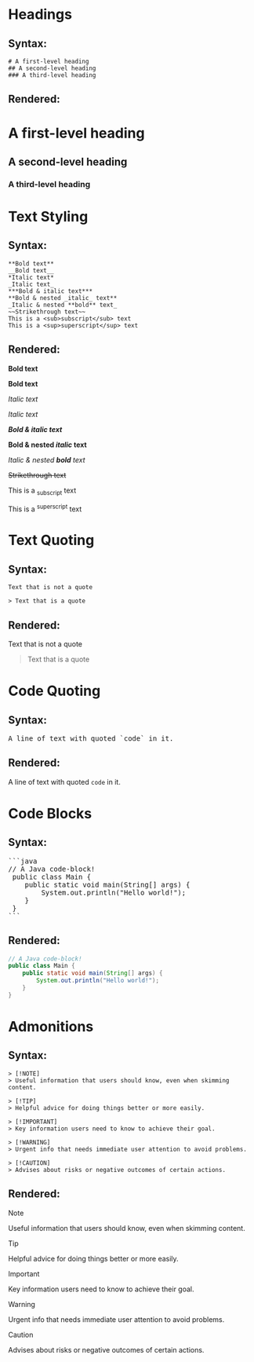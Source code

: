 # Headings

## Syntax:

```
# A first-level heading
## A second-level heading
### A third-level heading
```

## Rendered:

# A first-level heading

## A second-level heading

### A third-level heading

# Text Styling

## Syntax:

```
**Bold text**
__Bold text__
*Italic text*
_Italic text_
***Bold & italic text***
**Bold & nested _italic_ text**
_Italic & nested **bold** text_
~~Strikethrough text~~
This is a <sub>subscript</sub> text
This is a <sup>superscript</sup> text
```

## Rendered:

**Bold text**

__Bold text__

*Italic text*

_Italic text_

***Bold & italic text***

**Bold & nested _italic_ text**

_Italic & nested **bold** text_

~~Strikethrough text~~

This is a <sub>subscript</sub> text

This is a <sup>superscript</sup> text

# Text Quoting

## Syntax:

```
Text that is not a quote

> Text that is a quote
```

## Rendered:

Text that is not a quote

> Text that is a quote

# Code Quoting

## Syntax:

<pre>
A line of text with quoted `code` in it.
</pre>

## Rendered:

A line of text with quoted `code` in it.

# Code Blocks

## Syntax:

<pre>
```java
// A Java code-block!
 public class Main {
    public static void main(String[] args) {
        System.out.println("Hello world!");
    }
 }
```
</pre>

## Rendered:

```java
// A Java code-block!
public class Main {
    public static void main(String[] args) {
        System.out.println("Hello world!");
    }
}
```

# Admonitions

## Syntax:

```
> [!NOTE]
> Useful information that users should know, even when skimming content.

> [!TIP]
> Helpful advice for doing things better or more easily.

> [!IMPORTANT]
> Key information users need to know to achieve their goal.

> [!WARNING]
> Urgent info that needs immediate user attention to avoid problems.

> [!CAUTION]
> Advises about risks or negative outcomes of certain actions.
```

## Rendered:

> [!NOTE]
> Useful information that users should know, even when skimming content.

> [!TIP]
> Helpful advice for doing things better or more easily.

> [!IMPORTANT]
> Key information users need to know to achieve their goal.

> [!WARNING]
> Urgent info that needs immediate user attention to avoid problems.

> [!CAUTION]
> Advises about risks or negative outcomes of certain actions.
